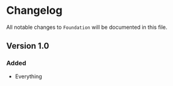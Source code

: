 # Changelog

All notable changes to `Foundation` will be documented in this file.

## Version 1.0

### Added
- Everything
